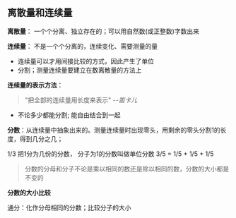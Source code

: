 #  

## 离散量和连续量

**离散量**： 一个个分离、独立存在的；可以用自然数(或正整数)字数出来

**连续量**： 不是一个个分离的，连续变化、需要测量的量

-   连续量可以才用间接比较的方式，因此产生了单位
-   分割；测量连续量要建立在数离散量的方法上

**连续量的表示方法**：

>   "把全部的连续量用长度来表示"  --*笛卡儿*

-   不论多少都能分割; 能自由结合到一起




**分数**：从连续量中抽象出来的。测量连续量时出现零头，用剩余的零头分割1的长度，得到几分之几；

1/3   把1分为几份的分数， 分子为1的分数叫做单位分数
3/5 = 1/5 + 1/5 + 1/5

>   分数的分母和分子不论是乘以相同的数还是除以相同的数，分数的大小都是不变的

**分数的大小比较**

通分：化作分母相同的分数；比较分子的大小